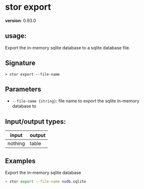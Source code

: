 # stor export

**version**: 0.93.0

## **usage**:

Export the in-memory sqlite database to a sqlite database file.

## Signature

`> stor export --file-name`

## Parameters

- `--file-name {string}`: file name to export the sqlite in-memory database to

## Input/output types:

| input   | output |
| ------- | ------ |
| nothing | table  |

## Examples

Export the in-memory sqlite database

```bash
> stor export --file-name nudb.sqlite
```
